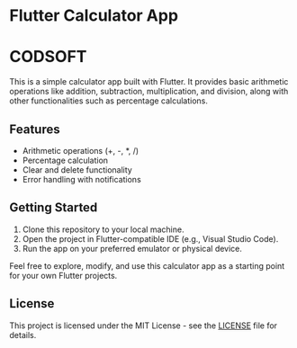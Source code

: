 # Flutter Calculator App
# CODSOFT

This is a simple calculator app built with Flutter. It provides basic arithmetic operations like addition, subtraction, multiplication, and division, along with other functionalities such as percentage calculations.

## Features

- Arithmetic operations (+, -, *, /)
- Percentage calculation
- Clear and delete functionality
- Error handling with notifications



## Getting Started

1. Clone this repository to your local machine.
2. Open the project in Flutter-compatible IDE (e.g., Visual Studio Code).
3. Run the app on your preferred emulator or physical device.

Feel free to explore, modify, and use this calculator app as a starting point for your own Flutter projects.

## License

This project is licensed under the MIT License - see the [LICENSE](LICENSE) file for details.




